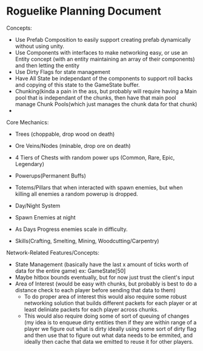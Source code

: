 # Roguelike Planning Document

Concepts: 
- Use Prefab Composition to easily support creating prefab dynamically without using unity.
- Use Components with interfaces to make networking easy, or use an Entity concept (with an entity maintaining an array of their components) and then letting the entity
- Use Dirty Flags for state management
- Have All State be independant of the components to support roll backs and copying of this state to the GameState buffer.
- Chunking(kinda a pain in the ass, but probably will require having a Main pool that is independant of the chunks, then have that main pool manage Chunk Pools(which just manages the chunk data for that chunk)
- 
Core Mechanics:
- Trees (choppable, drop wood on death)
- Ore Veins/Nodes (minable, drop ore on death)
- 4 Tiers of Chests with random power ups (Common, Rare, Epic, Legendary)

- Powerups(Permanent Buffs)
- Totems/Pillars that when interacted with spawn enemies, but when killing all enemies a random powerup is dropped.
- Day/Night System
- Spawn Enemies at night
- As Days Progress enemies scale in difficulty.
- Skills(Crafting, Smelting, Mining, Woodcutting/Carpentry)

Network-Related Features/Concepts:
- State Management (basically have the last x amount of ticks worth of data for the entire game) ex: GameState[50]
- Maybe hitbox bounds eventually, but for now just trust the client's input
- Area of Interest (would be easy with chunks, but probably is best to do a distance check to each player before sending that data to them)
  - To do proper area of interest this would also require some robust networking solution that builds different packets for each player or at least deliniate packets for each player across chunks.
  - This would also require doing some of sort of queuing of changes (my idea is to enqueue dirty entities then if they are within range of a player we figure out what is dirty ideally using some sort of dirty flag and then use that to figure out what data needs to be emmited, and ideally then cache that data we emitted to reuse it for other players.
